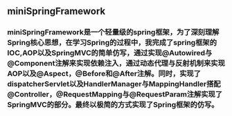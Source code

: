 ## miniSpringFramework
### miniSpringFramework是一个轻量级的spring框架，为了深刻理解Spring核心思想，在学习Spring的过程中，我完成了spring框架的IOC,AOP以及SpringMVC的简单仿写，通过实现@Autowired与@Component注解来实现依赖注入，通过动态代理与反射机制来实现AOP以及@Aspect，@Before和@After注解。同时，实现了dispatcherServlet以及HandlerManager与MappingHandler搭配@Controller，@RequestMapping与@RequestParam注解实现了SpringMVC的部分。最终以极简的方式实现了Spring框架的仿写。
